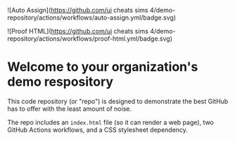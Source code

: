 ![Auto Assign](https://github.com/ui cheats sims 4/demo-repository/actions/workflows/auto-assign.yml/badge.svg)

![Proof HTML](https://github.com/ui cheats sims 4/demo-repository/actions/workflows/proof-html.yml/badge.svg)

# Welcome to your organization's demo respository
This code repository (or "repo") is designed to demonstrate the best GitHub has to offer with the least amount of noise.

The repo includes an `index.html` file (so it can render a web page), two GitHub Actions workflows, and a CSS stylesheet dependency.

